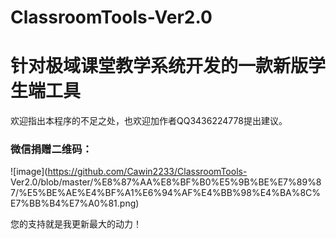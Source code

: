 # ClassroomTools-Ver2.0
# 针对极域课堂教学系统开发的一款新版学生端工具
  欢迎指出本程序的不足之处，也欢迎加作者QQ3436224778提出建议。
   ### 微信捐赠二维码：
   ![image](https://github.com/Cawin2233/ClassroomTools-    Ver2.0/blob/master/%E8%87%AA%E8%BF%B0%E5%9B%BE%E7%89%87/%E5%BE%AE%E4%BF%A1%E6%94%AF%E4%BB%98%E4%BA%8C%E7%BB%B4%E7%A0%81.png)
  
您的支持就是我更新最大的动力！
